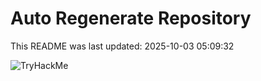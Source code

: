 # Auto Regenerate Repository

This README was last updated: 2025-10-03 05:09:32

 ![TryHackMe](https://tryhackme.com/badge/533634)